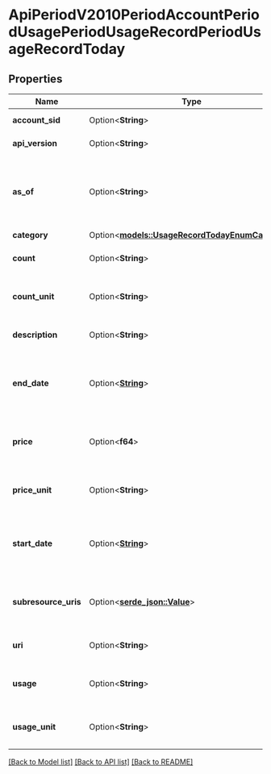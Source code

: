 # ApiPeriodV2010PeriodAccountPeriodUsagePeriodUsageRecordPeriodUsageRecordToday

## Properties

Name | Type | Description | Notes
------------ | ------------- | ------------- | -------------
**account_sid** | Option<**String**> | The SID of the [Account](https://www.twilio.com/docs/iam/api/account) that accrued the usage. | [optional]
**api_version** | Option<**String**> | The API version used to create the resource. | [optional]
**as_of** | Option<**String**> | Usage records up to date as of this timestamp, formatted as YYYY-MM-DDTHH:MM:SS+00:00. All timestamps are in GMT | [optional]
**category** | Option<[**models::UsageRecordTodayEnumCategory**](usage_record_today_enum_category.md)> |  | [optional]
**count** | Option<**String**> | The number of usage events, such as the number of calls. | [optional]
**count_unit** | Option<**String**> | The units in which `count` is measured, such as `calls` for calls or `messages` for SMS. | [optional]
**description** | Option<**String**> | A plain-language description of the usage category. | [optional]
**end_date** | Option<[**String**](string.md)> | The last date for which usage is included in the UsageRecord. The date is specified in GMT and formatted as `YYYY-MM-DD`. | [optional]
**price** | Option<**f64**> | The total price of the usage in the currency specified in `price_unit` and associated with the account. | [optional]
**price_unit** | Option<**String**> | The currency in which `price` is measured, in [ISO 4127](https://www.iso.org/iso/home/standards/currency_codes.htm) format, such as `usd`, `eur`, and `jpy`. | [optional]
**start_date** | Option<[**String**](string.md)> | The first date for which usage is included in this UsageRecord. The date is specified in GMT and formatted as `YYYY-MM-DD`. | [optional]
**subresource_uris** | Option<[**serde_json::Value**](.md)> | A list of related resources identified by their URIs. For more information, see [List Subresources](https://www.twilio.com/docs/usage/api/usage-record#list-subresources). | [optional]
**uri** | Option<**String**> | The URI of the resource, relative to `https://api.twilio.com`. | [optional]
**usage** | Option<**String**> | The amount used to bill usage and measured in units described in `usage_unit`. | [optional]
**usage_unit** | Option<**String**> | The units in which `usage` is measured, such as `minutes` for calls or `messages` for SMS. | [optional]

[[Back to Model list]](../README.md#documentation-for-models) [[Back to API list]](../README.md#documentation-for-api-endpoints) [[Back to README]](../README.md)


